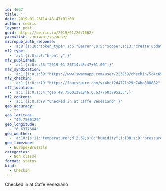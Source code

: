 ```yaml
---
id: 4662
title: ''
date: 2019-01-26T14:48:47+01:00
author: cedric
layout: post
guid: https://cedric.io/2019/01/26/4662/
permalink: /2019/01/26/4662/
micropub_auth_response:
  - 'a:8:{s:10:"token_type";s:6:"Bearer";s:5:"scope";s:13:"create update";s:2:"me";s:18:"https://cedric.io/";s:9:"issued_by";s:45:"https://cedric.io/wp-json/indieauth/1.0/token";s:9:"client_id";s:27:"https://ownyourswarm.p3k.io";s:9:"issued_at";i:1542614471;s:4:"user";i:1;s:13:"last_accessed";i:1548510545;}'
mf2_type:
  - 'a:1:{i:0;s:7:"h-entry";}'
mf2_published:
  - 'a:1:{i:0;s:25:"2019-01-26T14:48:47+01:00";}'
mf2_syndication:
  - 'a:1:{i:0;s:69:"https://www.swarmapp.com/user/223939/checkin/5c4c653f4aa3f8002cca4fc1";}'
mf2_checkin:
  - 'a:1:{i:0;s:49:"https://foursquare.com/v/4bcf2d4777b29c74be888882";}'
mf2_location:
  - 'a:1:{i:0;s:34:"geo:49.75601291846,6.6377683795233";}'
mf2_content:
  - 'a:1:{i:0;s:29:"Checked in at Caffe Veneziano";}'
geo_accuracy:
  - ""
geo_latitude:
  - "49.7560129"
geo_longitude:
  - "6.6377684"
geo_weather:
  - 'a:10:{s:11:"temperature";d:2.59;s:8:"humidity";i:100;s:8:"pressure";i:1007;s:10:"cloudiness";i:90;s:4:"wind";a:2:{s:5:"speed";d:4.6;s:6:"degree";i:220;}s:7:"summary";s:10:"light rain";s:4:"icon";s:11:"wi-sprinkle";s:10:"visibility";i:400;s:7:"sunrise";s:25:"2019-01-26T08:14:14+01:00";s:6:"sunset";s:25:"2019-01-26T17:17:35+01:00";}'
geo_timezone:
  - Europe/Brussels
categories:
  - Non classé
format: status
kind:
  - Checkin
---
```

Checked in at Caffe Veneziano